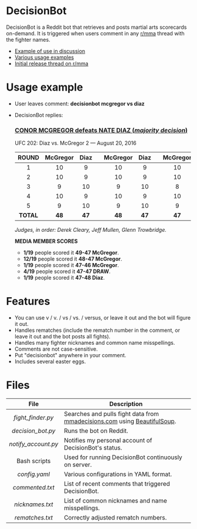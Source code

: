 # DecisionBot

DecisionBot is a Reddit bot that retrieves and posts martial arts scorecards on-demand. It is triggered when users comment in any [r/mma](https://www.reddit.com/r/mma) thread with the fighter names.

* [Example of use in discussion](https://www.reddit.com/r/MMA/comments/5zh47e/name_a_brutally_honest_fact_about_a_fighter_that/dey9kac/?context=3)
* [Various usage examples](https://www.reddit.com/r/bottesting/comments/606f58/decisionbot_usage_examples/)
* [Initial release thread on r/mma](https://www.reddit.com/r/MMA/comments/5vy9cc/decisionbot_new_rmma_bot_that_posts_decision/)

# Usage example
* User leaves comment: **decisionbot mcgregor vs diaz**
* DecisionBot replies:

    ### [**CONOR MCGREGOR defeats NATE DIAZ** (*majority decision*)](http://mmadecisions.com/decision/7244/fight)

    UFC 202: Diaz vs. McGregor 2 — August 20, 2016

    ROUND|McGregor|Diaz| |McGregor|Diaz| |McGregor|Diaz
    :-:|:-:|:-:|:-:|:-:|:-:|:-:|:-:|:-:
    1|10|9| |10|9| |10|9
    2|10|9| |10|9| |10|9
    3|9|10| |9|10| |8|10
    4|10|9| |10|9| |10|9
    5|9|10| |9|10| |9|10
    **TOTAL**|**48**|**47**| |**48**|**47**| |**47**|**47**

    *Judges, in order: Derek Cleary, Jeff Mullen, Glenn Trowbridge.*

    **MEDIA MEMBER SCORES**

    * **1/19** people scored it **49-47 McGregor**.
    * **12/19** people scored it **48-47 McGregor**.
    * **1/19** people scored it **47-46 McGregor**.
    * **4/19** people scored it **47-47 DRAW**.
    * **1/19** people scored it **47-48 Diaz**.

# Features
* You can use v / v. / vs / vs. / versus, or leave it out and the bot will figure it out.
* Handles rematches (include the rematch number in the comment, or leave it out and the bot posts all fights).
* Handles many fighter nicknames and common name misspellings.
* Comments are not case-sensitive.
* Put "decisionbot" anywhere in your comment.
* Includes several easter eggs.

# Files
File|Description
:-:|---
*fight_finder.py*|Searches and pulls fight data from [mmadecisions.com](http://mmadecisions.com/) using [BeautifulSoup](https://www.crummy.com/software/BeautifulSoup/bs4/doc/).
*decision_bot.py*|Runs the bot on Reddit.
*notify_account.py*|Notifies my personal account of DecisionBot's status.
Bash scripts|Used for running DecisionBot continuously on server.
*config.yaml*|Various configurations in YAML format.
*commented.txt*|List of recent comments that triggered DecisionBot.
*nicknames.txt*|List of common nicknames and name misspellings.
*rematches.txt*|Correctly adjusted rematch numbers.
